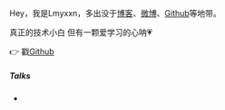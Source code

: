 > 

Hey，我是Lmyxxn，多出没于[博客](https://Lmyxxn.github.io)、[微博](weibo.com/u/1794237984)、[Github](http://github.com/Lmyxxn)等地带。

真正的技术小白 但有一颗爱学习的心呐💗

👉 戳[Github](http://github.com/Lmyxxn) 


##### Talks

- 

[1]: //huangxuan.me/2015/07/09/js-module-7day/
[2]: //huangxuan.me/2015/12/28/css-sucks-2015/
